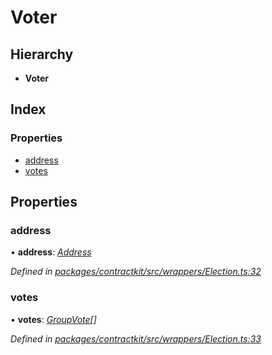 # Voter

## Hierarchy

* **Voter**

## Index

### Properties

* [address]()
* [votes]()

## Properties

### address

• **address**: [_Address_]()

_Defined in_ [_packages/contractkit/src/wrappers/Election.ts:32_](https://github.com/celo-org/celo-monorepo/blob/master/packages/contractkit/src/wrappers/Election.ts#L32)

### votes

• **votes**: [_GroupVote_]()_\[\]_

_Defined in_ [_packages/contractkit/src/wrappers/Election.ts:33_](https://github.com/celo-org/celo-monorepo/blob/master/packages/contractkit/src/wrappers/Election.ts#L33)

